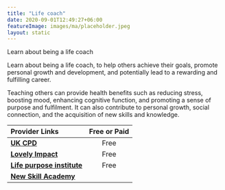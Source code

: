 ```yaml
---
title: "Life coach"
date: 2020-09-01T12:49:27+06:00
featureImage: images/ma/placeholder.jpeg
layout: static
---
```


Learn about being a life coach

Learn about being a life coach, to help others achieve their goals, promote personal growth and development, and potentially lead to a rewarding and fulfilling career.

Teaching others can provide health benefits such as reducing stress, boosting mood, enhancing cognitive function, and promoting a sense of purpose and fulfilment. It can also contribute to personal growth, social connection, and the acquisition of new skills and knowledge.

| Provider Links      | Free or Paid  |  
| :-----------          | :--------------:      |  
| [**UK CPD**](https://ukcpd.co.uk/how-to-become-a-life-coach-uk/) | Free | 
| [**Lovely Impact**](https://lovelyimpact.com/reasons-to-become-a-coach/) | Free | 
| [**Life purpose institute**](https://lifepurposeinstitute.com/7-reasons-to-become-a-life-coach/) | Free | 
| [**New Skill Academy**](https://newskillsacademy.co.uk/) |  | 
  

<br/><br/>






